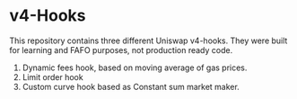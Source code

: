 # v4-Hooks

This repository contains three different Uniswap v4-hooks.
They were built for learning and FAFO purposes, not production ready code.

1. Dynamic fees hook, based on moving average of gas prices.
2. Limit order hook
3. Custom curve hook based as Constant sum market maker.
